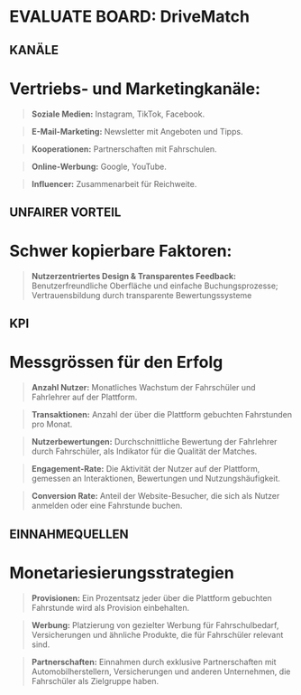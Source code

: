 #  EVALUATE BOARD: DriveMatch

## KANÄLE

# Vertriebs- und Marketingkanäle:

> **Soziale Medien:** Instagram, TikTok, Facebook.

> **E-Mail-Marketing:** Newsletter mit Angeboten und Tipps.

> **Kooperationen:** Partnerschaften mit Fahrschulen.

> **Online-Werbung:** Google, YouTube.

> **Influencer:** Zusammenarbeit für Reichweite.

## UNFAIRER VORTEIL

# Schwer kopierbare Faktoren:

> **Nutzerzentriertes Design & Transparentes Feedback:** Benutzerfreundliche Oberfläche und einfache Buchungsprozesse; Vertrauensbildung durch transparente Bewertungssysteme

## KPI

# Messgrössen für den Erfolg

> **Anzahl Nutzer:** Monatliches Wachstum der Fahrschüler und Fahrlehrer auf der Plattform.

> **Transaktionen:** Anzahl der über die Plattform gebuchten Fahrstunden pro Monat.

> **Nutzerbewertungen:** Durchschnittliche Bewertung der Fahrlehrer durch Fahrschüler, als Indikator für die Qualität der Matches.

> **Engagement-Rate:** Die Aktivität der Nutzer auf der Plattform, gemessen an Interaktionen, Bewertungen und Nutzungshäufigkeit.

> **Conversion Rate:** Anteil der Website-Besucher, die sich als Nutzer anmelden oder eine Fahrstunde buchen.

## EINNAHMEQUELLEN

# Monetariesierungsstrategien

> **Provisionen:** Ein Prozentsatz jeder über die Plattform gebuchten Fahrstunde wird als Provision einbehalten.

> **Werbung:** Platzierung von gezielter Werbung für Fahrschulbedarf, Versicherungen und ähnliche Produkte, die für Fahrschüler relevant sind.

> **Partnerschaften:** Einnahmen durch exklusive Partnerschaften mit Automobilherstellern, Versicherungen und anderen Unternehmen, die Fahrschüler als Zielgruppe haben.